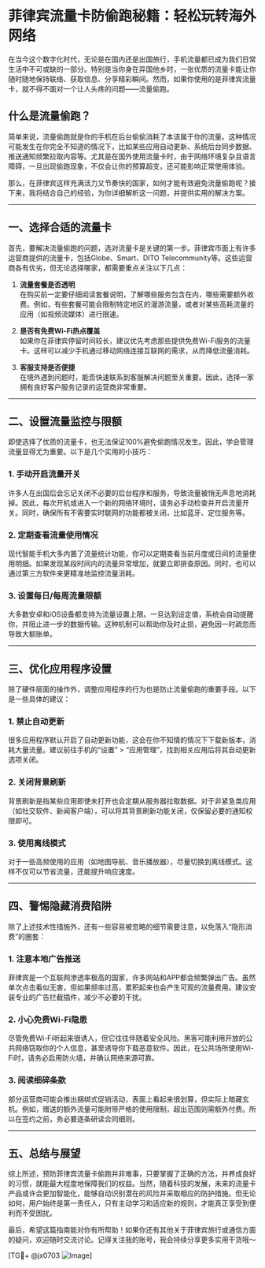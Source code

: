 # 菲律宾流量卡防偷跑秘籍：轻松玩转海外网络

在当今这个数字化时代，无论是在国内还是出国旅行，手机流量都已成为我们日常生活中不可或缺的一部分。特别是当你身在异国他乡时，一张优质的流量卡能让你随时随地保持联络、获取信息、分享精彩瞬间。然而，如果你使用的是菲律宾流量卡，就不得不面对一个让人头疼的问题——流量偷跑。

## 什么是流量偷跑？

简单来说，流量偷跑就是你的手机在后台偷偷消耗了本该属于你的流量。这种情况可能发生在你完全不知道的情况下，比如某些应用自动更新、系统后台同步数据、推送通知频繁拉取内容等。尤其是在国外使用流量卡时，由于网络环境复杂且语言障碍，一旦出现偷跑现象，不仅会让你的预算超支，还可能影响正常使用体验。

那么，在菲律宾这样充满活力又节奏快的国家，如何才能有效避免流量偷跑呢？接下来，我将结合自己的经验，为你详细解析这一问题，并提供实用的解决方案。

---

## 一、选择合适的流量卡

首先，要解决流量偷跑的问题，选对流量卡是关键的第一步。菲律宾市面上有许多运营商提供的流量卡，包括Globe、Smart、DITO Telecommunity等。这些运营商各有优劣，但无论选择哪家，都需要重点关注以下几点：

1. **流量套餐是否透明**  
   在购买前一定要仔细阅读套餐说明，了解哪些服务包含在内，哪些需要额外收费。例如，有些套餐可能会限制特定地区的漫游流量，或者对某些高耗流量的应用（如视频流媒体）进行限速。

2. **是否有免费Wi-Fi热点覆盖**  
   如果你在菲律宾停留时间较长，建议优先考虑那些提供免费Wi-Fi服务的流量卡。这样可以减少手机通过移动网络连接互联网的需求，从而降低流量消耗。

3. **客服支持是否便捷**  
   在境外遇到问题时，能否快速联系到客服解决问题至关重要。因此，选择一家拥有良好客户服务记录的运营商非常重要。

---

## 二、设置流量监控与限额

即使选择了优质的流量卡，也无法保证100%避免偷跑情况发生。因此，学会管理流量显得尤为重要。以下是几个实用的小技巧：

### 1. 手动开启流量开关
许多人在出国后会忘记关闭不必要的后台程序和服务，导致流量被悄无声息地消耗掉。因此，每次开机或进入一个新的网络环境时，请务必手动检查并开启流量开关。同时，确保所有不需要实时联网的功能都被关闭，比如蓝牙、定位服务等。

### 2. 定期查看流量使用情况
现代智能手机大多内置了流量统计功能，你可以定期查看当前月度或日间的流量使用明细。如果发现某段时间内的流量异常增加，就要立即排查原因。同时，也可以通过第三方软件来更精准地监控流量消耗。

### 3. 设置每日/每周流量限额
大多数安卓和iOS设备都支持为流量设置上限。一旦达到设定值，系统会自动提醒你，并阻止进一步的数据传输。这种机制可以帮助你及时止损，避免因一时疏忽而导致大额账单。

---

## 三、优化应用程序设置

除了硬件层面的操作外，调整应用程序的行为也是防止流量偷跑的重要手段。以下是一些具体的建议：

### 1. 禁止自动更新
很多应用程序默认开启了自动更新功能，这会在你不知情的情况下下载新版本，消耗大量流量。建议前往手机的“设置” > “应用管理”，找到相关应用后将其自动更新选项关闭。

### 2. 关闭背景刷新
背景刷新是指某些应用即使未打开也会定期从服务器拉取数据。对于非紧急类应用（如社交软件、新闻客户端），可以将其背景刷新功能关闭，仅保留必要的通知权限即可。

### 3. 使用离线模式
对于一些高频使用的应用（如地图导航、音乐播放器），尽量切换到离线模式。这样不仅可以节省流量，还能提升响应速度。

---

## 四、警惕隐藏消费陷阱

除了上述技术性措施外，还有一些容易被忽略的细节需要注意，以免落入“隐形消费”的圈套：

### 1. 注意本地广告推送
菲律宾是一个互联网渗透率极高的国家，许多网站和APP都会频繁弹出广告。虽然单次点击看似无害，但如果频率过高，累积起来也会产生可观的流量费用。建议安装专业的广告拦截插件，减少不必要的干扰。

### 2. 小心免费Wi-Fi隐患
尽管免费Wi-Fi听起来很诱人，但它往往伴随着安全风险。黑客可能利用开放的公共网络窃取你的个人信息，甚至诱导你下载恶意软件。因此，在公共场所使用Wi-Fi时，请务必启用防火墙，并确认网络来源可靠。

### 3. 阅读细碎条款
部分运营商可能会推出捆绑式促销活动，表面上看起来很划算，但实际上暗藏玄机。例如，赠送的额外流量可能附带严格的使用限制，超出范围则需额外付费。所以在签约之前，务必要逐条研读合同细则。

---

## 五、总结与展望

综上所述，预防菲律宾流量卡偷跑并非难事，只要掌握了正确的方法，并养成良好的习惯，就能最大程度地保障我们的权益。当然，随着科技的发展，未来的流量卡产品或许会更加智能化，能够自动识别潜在的风险并采取相应的防护措施。但无论如何，用户始终是第一责任人，只有主动学习和适应新的规则，才能真正享受到便利而不受困扰。

最后，希望这篇指南能对你有所帮助！如果你还有其他关于菲律宾旅行或通信方面的疑问，欢迎随时交流讨论。记得关注我的账号，我会持续分享更多实用干货哦～  

[TG💪+ @jx0703 ![Image](https://github.com/user-attachments/assets/dbca1d08-cadb-493c-b0ec-ad6f7a83f270)]